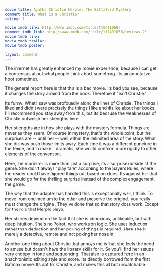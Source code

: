 ```yaml
---
movie title: Agatha Christie Marple: The Sittaford Mystery
comment title: What is a Christie?
rating: 1

movie imdb link: http://www.imdb.com/title/tt0491050/
comment imdb link: http://www.imdb.com/title/tt0491050/reviews-20
movie tmdb link: 
movie tmdb trailer: 
movie tmdb poster: 

layout: comment
---
```


The internet has greatly enhanced my movie experience, because I can get a consensus about what people think about something. Its an annotative hoot sometimes.

The general report here is that this is a bad movie. Its bad you see, because it changes the story around from the book. Therefore it "isn't Christie."

Its funny. What I saw was profoundly along the lines of Christie. The things I liked and didn't were precisely the things I like and dislike about her books. I'll recommend you stay away from this, but its because the weaknesses of Christie outweigh her strengths here.

Her strengths are in how she plays with the mystery formula. Things are never as they seem. Of course in mystery, that's the whole point, but the surprises are -- until her -- well within the delimited area of the story. What she did was push those limits away. Each time it was a different puncture in the fence, and to make it dramatic, she would conform more rigidly to other elements of the convention. 

Here, the murderer is more than just a surprise, its a surprise outside of the genre. She didn't always "play fare" according to the Sayers Rules, where the reader could have figured things out based on clues. Its against her that she would go for the thrilling surprise instead of the complex engagement, the game.

The way that the adapter has handled this is exceptionally well, I think. To move from one medium to the other and preserve the original, you really must change the original. They've done that so that story does work. Except for the role that Marple plays. 

Her stories depend on the fact that she is obnoxious, unlikeable, but with deep intuition. She's no Poirot, who works on logic. She uses induction rather than deduction and her poking of things is required. Here she is merely a detective, remote and not poking her nose in.

Another one thing about Christie that annoys me is that she feels the need to amuse but doesn't have the literary skills for it. So you'll find her setups very choppy in tone and sequencing. That also is captured here in an anachronistic editing style and score. Its directly borrowed from the first Batman movie. Its apt for Christie, and makes this all but unwatchable.